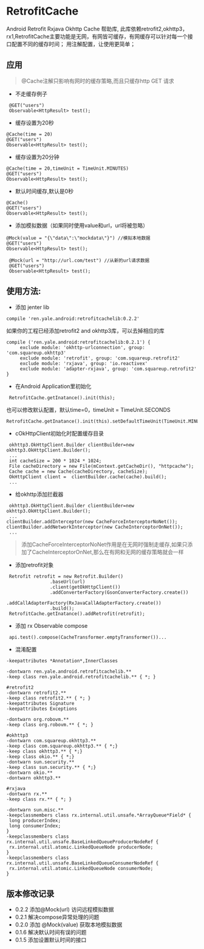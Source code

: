 # RetrofitCache
Android Retrofit Rxjava Okhttp Cache 帮助库, 此库依赖retrofit2,okhttp3，rx1,RetrofitCache主要功能是无网，有网皆可缓存，有网缓存可以针对每一个接口配置不同的缓存时间；
用注解配置，让使用更简单；

## 应用

 > @Cache注解只影响有网时的缓存策略,而且只缓存http GET 请求

- 不走缓存例子

```
 @GET("users")
 Observable<HttpResult> test();
```

- 缓存设置为20秒

 ```
 @Cache(time = 20)
 @GET("users")
 Observable<HttpResult> test();
 ```

- 缓存设置为20分钟

 ```
 @Cache(time = 20,timeUnit = TimeUnit.MINUTES)
 @GET("users")
 Observable<HttpResult> test();
 ```

- 默认时间缓存,默认是0秒

 ```
 @Cache()
 @GET("users")
 Observable<HttpResult> test();
 ```


- 添加模拟数据（如果同时使用value和url，url将被忽略）

 ```
 @Mock(value = "{\"data\":\"mockdata\"}") //模拟本地数据
 @GET("users")
 Observable<HttpResult> test();
 ```


 ```
  @Mock(url = "http://url.com/test") //从新的url请求数据
  @GET("users")
  Observable<HttpResult> test();
  ```


## 使用方法:

 - 添加 jenter lib

 ```
 compile 'ren.yale.android:retrofitcachelib:0.2.2'
 ```

 如果你的工程已经添加retrofit2 and okhttp3库，可以去掉相应的库


 ```
 compile ('ren.yale.android:retrofitcachelib:0.2.1') {
      exclude module: 'okhttp-urlconnection', group: 'com.squareup.okhttp3'
      exclude module: 'retrofit', group: 'com.squareup.retrofit2'
      exclude module: 'rxjava', group: 'io.reactivex'
      exclude module: 'adapter-rxjava', group: 'com.squareup.retrofit2'
 }

 ```

 - 在Android Application里初始化

 ```
  RetrofitCache.getInatance().init(this);
 ```

也可以修改默认配置，默认time=0，timeUnit = TimeUnit.SECONDS

```
RetrofitCache.getInatance().init(this).setDefaultTimeUnit(TimeUnit.MINUTES).setDefaultTime(1);
```

 - cOkHttpClient初始化时配置缓存目录

 ```
  okhttp3.OkHttpClient.Builder clientBuilder=new okhttp3.OkHttpClient.Builder();
  ...
  int cacheSize = 200 * 1024 * 1024;
  File cacheDirectory = new File(mContext.getCacheDir(), "httpcache");
  Cache cache = new Cache(cacheDirectory, cacheSize);
  OkHttpClient client =  clientBuilder.cache(cache).build();
  ...

 ```

- 给okhttp添加拦截器

 ```
  okhttp3.OkHttpClient.Builder clientBuilder=new okhttp3.OkHttpClient.Builder();
  ...
 clientBuilder.addInterceptor(new CacheForceInterceptorNoNet());
 clientBuilder.addNetworkInterceptor(new CacheInterceptorOnNet());
  ...

 ```

 > 添加CacheForceInterceptorNoNet作用是在无网时强制走缓存,如果只添加了CacheInterceptorOnNet,那么在有网和无网的缓存策略就会一样
 

- 添加retrofit对象

```
 Retrofit retrofit = new Retrofit.Builder()
                .baseUrl(url)
                .client(getOkHttpClient())
                .addConverterFactory(GsonConverterFactory.create())
                .addCallAdapterFactory(RxJavaCallAdapterFactory.create())
                .build();
 RetrofitCache.getInatance().addRetrofit(retrofit);
```
- 添加 rx Observable compose

```
 api.test().compose(CacheTransformer.emptyTransformer())...

```


- 混淆配置

```
-keepattributes *Annotation*,InnerClasses

-dontwarn ren.yale.android.retrofitcachelib.**
-keep class ren.yale.android.retrofitcachelib.** { *; }

#retrofit2
-dontwarn retrofit2.**
-keep class retrofit2.** { *; }
-keepattributes Signature
-keepattributes Exceptions

-dontwarn org.robovm.**
-keep class org.robovm.** { *; }

#okhttp3
-dontwarn com.squareup.okhttp3.**
-keep class com.squareup.okhttp3.** { *;}
-keep class okhttp3.** { *;}
-keep class okio.** { *;}
-dontwarn sun.security.**
-keep class sun.security.** { *;}
-dontwarn okio.**
-dontwarn okhttp3.**

#rxjava
-dontwarn rx.**
-keep class rx.** { *; }

-dontwarn sun.misc.**
-keepclassmembers class rx.internal.util.unsafe.*ArrayQueue*Field* {
 long producerIndex;
 long consumerIndex;
}
-keepclassmembers class rx.internal.util.unsafe.BaseLinkedQueueProducerNodeRef {
 rx.internal.util.atomic.LinkedQueueNode producerNode;
}
-keepclassmembers class rx.internal.util.unsafe.BaseLinkedQueueConsumerNodeRef {
 rx.internal.util.atomic.LinkedQueueNode consumerNode;
}

```
## 版本修改记录
- 0.2.2 添加@Mock(url) 访问远程模拟数据
- 0.2.1 解决compose异常处理的问题
- 0.2.0 添加 @Mock(value) 获取本地模拟数据
- 0.1.6 解决默认时间有误的问题
- 0.1.5 添加设置默认时间的接口